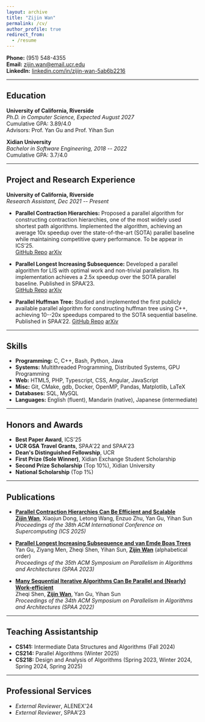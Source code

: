 ```yaml
---
layout: archive
title: "Zijin Wan"
permalink: /cv/
author_profile: true
redirect_from:
  - /resume
---
```


**Phone:** (951) 548-4355  
**Email:** [zijin.wan@email.ucr.edu](mailto:zijin.wan@email.ucr.edu)  
**LinkedIn:** [linkedin.com/in/zijin-wan-5ab6b2216](https://www.linkedin.com/in/zijin-wan-5ab6b2216/)

---

## Education

**University of California, Riverside**  
*Ph.D. in Computer Science, Expected August 2027*  
Cumulative GPA: 3.89/4.0  
Advisors: Prof. Yan Gu and Prof. Yihan Sun

**Xidian University**  
*Bachelor in Software Engineering, 2018 -- 2022*  
Cumulative GPA: 3.7/4.0

---

## Project and Research Experience

**University of California, Riverside**  
*Research Assistant, Dec 2021 -- Present*

- **Parallel Contraction Hierarchies:** Proposed a parallel algorithm for constructing contraction hierarchies, one of the most widely used shortest path algorithms. Implemented the algorithm, achieving an average 10x speedup over the state-of-the-art (SOTA) parallel baseline while maintaining competitive query performance. To be appear in ICS’25.  
  [GitHub Repo](https://github.com/ucrparlay/Parallel-Contraction-Hierarchy)
  [arXiv](https://arxiv.org/abs/2412.18008)

- **Parallel Longest Increasing Subsequence:**  Developed a parallel algorithm for LIS with optimal work and non-trivial parallelism. Its implementation achieves a 2.5x speedup over the SOTA parallel baseline. Published in SPAA’23.  
  [GitHub Repo](https://github.com/ucrparlay/Parallel-LIS)
  [arXiv](https://arxiv.org/abs/2208.09809)


- **Parallel Huffman Tree:** Studied and implemented the first publicly available parallel algorithm for constructing huffman tree using C++, achieving 10--20x speedups compared to the SOTA sequential baseline. Published in SPAA’22.
  [GitHub Repo](https://github.com/Easinal/huff_para)
  [arXiv](https://arxiv.org/abs/2205.13077)


---

## Skills

- **Programming:** C, C++, Bash, Python, Java
- **Systems:** Multithreaded Programming, Distributed Systems, GPU Programming
- **Web:** HTML5, PHP, Typescript, CSS, Angular, JavaScript
- **Misc:** Git, CMake, gdb, Docker, OpenMP, Pandas, Matplotlib, LaTeX
- **Databases:** SQL, MySQL
- **Languages:** English (fluent), Mandarin (native), Japanese (intermediate)

---

## Honors and Awards

- **Best Paper Award**, ICS'25  
- **UCR GSA Travel Grants**, SPAA'22 and SPAA'23  
- **Dean's Distinguished Fellowship**, UCR  
- **First Prize (Sole Winner)**, Xidian Exchange Student Scholarship  
- **Second Prize Scholarship** (Top 10%), Xidian University  
- **National Scholarship** (Top 1%)

---

## Publications

- **[Parallel Contraction Hierarchies Can Be Efficient and Scalable](https://arxiv.org/abs/2412.18008)**  
  <strong><u>Zijin Wan</u></strong>, Xiaojun Dong, Letong Wang, Enzuo Zhu, Yan Gu, Yihan Sun  
  *Proceedings of the 38th ACM International Conference on Supercomputing (ICS 2025)*

- **[Parallel Longest Increasing Subsequence and van Emde Boas Trees](https://dl.acm.org/doi/10.1145/3558481.3591069)**  
  Yan Gu, Ziyang Men, Zheqi Shen, Yihan Sun, <strong><u>Zijin Wan</u></strong>  (alphabetical order)  
  *Proceedings of the 35th ACM Symposium on Parallelism in Algorithms and Architectures (SPAA 2023)*
  
- **[Many Sequential Iterative Algorithms Can Be Parallel and (Nearly) Work-efficient](https://dl.acm.org/doi/10.1145/3490148.3538574)**  
  Zheqi Shen, <strong><u>Zijin Wan</u></strong>, Yan Gu, Yihan Sun  
  *Proceedings of the 34th ACM Symposium on Parallelism in Algorithms and Architectures (SPAA 2022)*


---

## Teaching Assistantship

- **CS141:** Intermediate Data Structures and Algorithms (Fall 2024)  
- **CS214:** Parallel Algorithms (Winter 2025)  
- **CS218:** Design and Analysis of Algorithms (Spring 2023, Winter 2024, Spring 2024, Spring 2025)

---

## Professional Services

- *External Reviewer*, ALENEX'24  
- *External Reviewer*, SPAA'23
